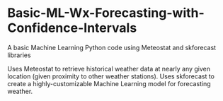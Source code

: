 # Basic-ML-Wx-Forecasting-with-Confidence-Intervals
A basic Machine Learning Python code using Meteostat and skforecast libraries

Uses Meteostat to retrieve historical weather data at nearly any given location (given proximity to other weather stations). Uses skforecast to create a highly-customizable Machine Learning model for forecasting weather.
